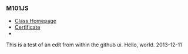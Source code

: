 

### M101JS

- [Class Homepage](https://education.10gen.com/courses/10gen/M101JS/2013_August/about "10gen")
- [Certificate](https://www.evernote.com/shard/s2/sh/745b5e12-9893-4476-a800-85d972e94b39/cc1f1b0d6609d531cac04749d9faf8f5 "evernote")
- 

This is a test of an edit from within the github ui.  Hello, world.
2013-12-11